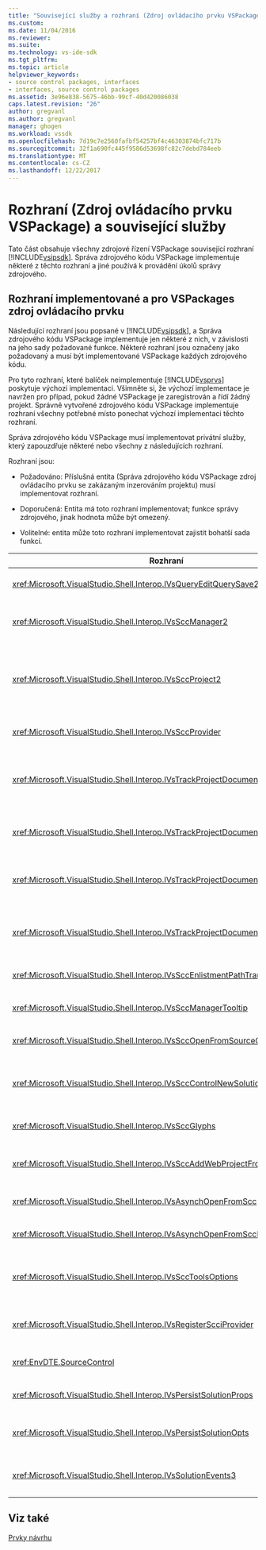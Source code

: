 ```yaml
---
title: "Související služby a rozhraní (Zdroj ovládacího prvku VSPackage) | Microsoft Docs"
ms.custom: 
ms.date: 11/04/2016
ms.reviewer: 
ms.suite: 
ms.technology: vs-ide-sdk
ms.tgt_pltfrm: 
ms.topic: article
helpviewer_keywords:
- source control packages, interfaces
- interfaces, source control packages
ms.assetid: 3e96e838-5675-46bb-99cf-40d420086038
caps.latest.revision: "26"
author: gregvanl
ms.author: gregvanl
manager: ghogen
ms.workload: vssdk
ms.openlocfilehash: 7d19c7e2560fafbf54257bf4c46303874bfc717b
ms.sourcegitcommit: 32f1a690fc445f9586d53698fc82c7debd784eeb
ms.translationtype: MT
ms.contentlocale: cs-CZ
ms.lasthandoff: 12/22/2017
---
```

# <a name="related-services-and-interfaces-source-control-vspackage"></a>Rozhraní (Zdroj ovládacího prvku VSPackage) a související služby
Tato část obsahuje všechny zdrojové řízení VSPackage související rozhraní [!INCLUDE[vsipsdk](../../extensibility/includes/vsipsdk_md.md)]. Správa zdrojového kódu VSPackage implementuje některé z těchto rozhraní a jiné používá k provádění úkolů správy zdrojového.  
  
## <a name="interfaces-implemented-by-and-for-source-control-vspackages"></a>Rozhraní implementované a pro VSPackages zdroj ovládacího prvku  
 Následující rozhraní jsou popsané v [!INCLUDE[vsipsdk](../../extensibility/includes/vsipsdk_md.md)], a Správa zdrojového kódu VSPackage implementuje jen některé z nich, v závislosti na jeho sady požadované funkce. Některé rozhraní jsou označeny jako požadovaný a musí být implementované VSPackage každých zdrojového kódu.  
  
 Pro tyto rozhraní, které balíček neimplementuje [!INCLUDE[vsprvs](../../code-quality/includes/vsprvs_md.md)] poskytuje výchozí implementaci. Všimněte si, že výchozí implementace je navržen pro případ, pokud žádné VSPackage je zaregistrován a řídí žádný projekt. Správně vytvořené zdrojového kódu VSPackage implementuje rozhraní všechny potřebné místo ponechat výchozí implementaci těchto rozhraní.  
  
 Správa zdrojového kódu VSPackage musí implementovat privátní služby, který zapouzdřuje některé nebo všechny z následujících rozhraní.  
  
 Rozhraní jsou:  
  
-   Požadováno: Příslušná entita (Správa zdrojového kódu VSPackage zdroj ovládacího prvku se zakázaným inzerováním projektu) musí implementovat rozhraní.  
  
-   Doporučená: Entita má toto rozhraní implementovat; funkce správy zdrojového, jinak hodnota může být omezený.  
  
-   Volitelné: entita může toto rozhraní implementovat zajistit bohatší sada funkcí.  
  
|Rozhraní|Účel|Implementované|Implementovat?|  
|---------------|-------------|--------------------|----------------|  
|<xref:Microsoft.VisualStudio.Shell.Interop.IVsQueryEditQuerySave2>|Editory volání toto rozhraní před změnou nebo ukládání souboru. Správa zdrojového kódu VSPackage můžete rezervovat soubor nebo odepřít operaci Pokud rezervaci selže.|Správa zdrojového kódu VSPackage|Doporučeno|  
|<xref:Microsoft.VisualStudio.Shell.Interop.IVsSccManager2>|Toto rozhraní poskytuje funkce správy základní zdrojového pro projekty, jako je registrace a zrušení registrace projekty se správa zdrojového kódu a zajištění podpory pro základní zdroj ovládacího prvku glyfů.|Správa zdrojového kódu VSPackage|Požadováno|  
|<xref:Microsoft.VisualStudio.Shell.Interop.IVsSccProject2>|Toto rozhraní se získávají z <xref:Microsoft.VisualStudio.Shell.Interop.IVsHierarchy> pomocí <xref:System.Runtime.InteropServices.Marshal.QueryInterface%2A> funkce, nebo jednoduše přetypování implementace objektu `IVsHierarchy` k `IVsSccProject2`. Používá se pro získávání souborů ve správě zdrojového kódu v projektu nebo k informování projektu aktuální stav zdroje ovládací prvek nebo umístění.|Projekt|Požadováno|  
|<xref:Microsoft.VisualStudio.Shell.Interop.IVsSccProvider>|Modul integrace používá k nastavení aktuální aktivní VSPackage toto rozhraní.|Správa zdrojového kódu VSPackage|Požadováno|  
|<xref:Microsoft.VisualStudio.Shell.Interop.IVsTrackProjectDocuments2>|Toto rozhraní je založená na modelu předplatného. Všechny VSPackage mohou signalizovat, že chce přijímat události dokumentu a poradí s prostředí na události, které se chystáte dojít. Je implementována a zpracovává [!INCLUDE[vsprvs](../../code-quality/includes/vsprvs_md.md)], který pak předá události implementace `IVsTrackProjectDocumentsEvents2` k VSPackage.|Zdroj ovládacího prvku se zakázaným inzerováním|Požadováno|  
|<xref:Microsoft.VisualStudio.Shell.Interop.IVsTrackProjectDocuments3>|Toto rozhraní poskytuje dávkové zpracování, operace synchronizované čtení a zápisu a rozšířené `OnQueryAddFiles` metoda.|Zdroj ovládacího prvku se zakázaným inzerováním|Požadováno|  
|<xref:Microsoft.VisualStudio.Shell.Interop.IVsTrackProjectDocumentsEvents2>|**Průzkumník řešení** a projekty volání toto rozhraní, když jsou přidávány nové soubory k projektům, nebo když soubory a složky, přejmenován nebo odstraněn z projektů. Správa zdrojového kódu VSPackage může rezervovat soubor projektu nebo operaci zrušte.|Správa zdrojového kódu VSPackage|Doporučeno|  
|<xref:Microsoft.VisualStudio.Shell.Interop.IVsTrackProjectDocumentsEvents3>|**Průzkumník řešení** a projekty volání toto rozhraní v reakci na volání do metody IVstrackProjectDocuments3 rozhraní. Správa zdrojového kódu VSPackage můžete sledovat dávkové operace, které jsou synchronizované operace čtení/zápisu a pracovat s více pokročilé `OnQueryAddFiles` metoda.|Správa zdrojového kódu VSPackage|Doporučeno|  
|<xref:Microsoft.VisualStudio.Shell.Interop.IVsSccEnlistmentPathTranslation>|Toto rozhraní poskytuje podporu správy zařazení pro webové projekty.|Správa zdrojového kódu VSPackage|Doporučeno|  
|<xref:Microsoft.VisualStudio.Shell.Interop.IVsSccManagerTooltip>|Toto rozhraní se používá k načtení popisy tlačítek pro řízenou zdrojové soubory v projektech.|Správa zdrojového kódu VSPackage|Nepovinné|  
|<xref:Microsoft.VisualStudio.Shell.Interop.IVsSccOpenFromSourceControl>|Toto rozhraní poskytuje podporu rozšíření oboru názvů.|Správa zdrojového kódu VSPackage|Nepovinné|  
|<xref:Microsoft.VisualStudio.Shell.Interop.IVsSccControlNewSolution>|VSPackage používá toto rozhraní pro integraci rozšíření oboru názvů do **nový**, **otevřete**, nebo **Uložit** dialogová okna. V důsledku toho projekty lze automaticky přidán do správy zdrojového kódu na vytváření, nebo přidat k řízení zdrojů při uložení operace je v platnosti.|Správa zdrojového kódu VSPackage|Nepovinné|  
|<xref:Microsoft.VisualStudio.Shell.Interop.IVsSccGlyphs>|VSPackage používá toto rozhraní se definovat další glyfů zdroj ovládacího prvku glyfů pro uzly ve **Průzkumníku řešení**.|Správa zdrojového kódu VSPackage|Nepovinné|  
|<xref:Microsoft.VisualStudio.Shell.Interop.IVsSccAddWebProjectFromSourceControl>|**Přidat** dialogové okno pro webové projekty používá toto rozhraní. Poskytuje metody pro procházení pro řízení zdrojového umístění a pro otevření webového projektu dříve přidali v úložišti správy zdrojů v tomto umístění.|Správa zdrojového kódu VSPackage|Doporučeno|  
|<xref:Microsoft.VisualStudio.Shell.Interop.IVsAsynchOpenFromScc>|Toto rozhraní poskytuje podporu pro načítání asynchronní (pozadí) projekty od správy zdrojového kódu.|Správa zdrojového kódu VSPackage|Nepovinné|  
|<xref:Microsoft.VisualStudio.Shell.Interop.IVsAsynchOpenFromSccProjectEvents>|Toto rozhraní umožňuje projektů se mají sledovat průběh asynchronní načítání iniciovaná <xref:Microsoft.VisualStudio.Shell.Interop.IVsAsynchOpenFromScc>.|Projekt|Nepovinné|  
|<xref:Microsoft.VisualStudio.Shell.Interop.IVsSccToolsOptions>|Toto rozhraní umožňuje IDE k dotazování VSPackage active zdrojového kódu. Prostředí IDE dotazuje hodnotu nastavení správy zdrojů, které mají význam i v případě, že žádná aktivní zdrojová ovládací prvek neexistuje VSPackage registrována. Toto rozhraní je implementováno a zpracovává [!INCLUDE[vsprvs](../../code-quality/includes/vsprvs_md.md)].|Zdroj ovládacího prvku se zakázaným inzerováním|Požadováno|  
|<xref:Microsoft.VisualStudio.Shell.Interop.IVsRegisterScciProvider>|Toto rozhraní se používá v registraci VSPackage zdrojového kódu.|Zdroj ovládacího prvku se zakázaným inzerováním|Požadováno|  
|<xref:EnvDTE.SourceControl>|Toto rozhraní se používá v automatizace. Jako takový zpřístupní jenom funkce, které může být provedena bez zobrazení uživatelského rozhraní.|Správa zdrojového kódu VSPackage|Nepovinné|  
|<xref:Microsoft.VisualStudio.Shell.Interop.IVsPersistSolutionProps>|Toto rozhraní se používá pro uložení zdroj nastavení ovládacího prvku v souboru řešení (.sln). Nastavení zahrnuje řízení umístění zdroje a příznaky stavu ovládacích prvků zdroje.|Správa zdrojového kódu VSPackage|Doporučeno|  
|<xref:Microsoft.VisualStudio.Shell.Interop.IVsPersistSolutionOpts>|Toto rozhraní se používá pro uložení nastavení správy zdrojů v řešení možnosti (.suo) souboru. To může zahrnovat zdroj specifický pro uživatele určit nastavení pro umístění zařazení aktuálního uživatele.|Správa zdrojového kódu VSPackage|Doporučeno|  
|<xref:Microsoft.VisualStudio.Shell.Interop.IVsSolutionEvents3>|Toto rozhraní se používá k monitorování událostí, abyste mohli provádět operace, jako je kontrola v souborech projektu před zavřením řešení, nebo při otevření projektu získávání nových souborů od správy zdrojového kódu.|Správa zdrojového kódu VSPackage|Doporučeno|  
  
## <a name="see-also"></a>Viz také  
 [Prvky návrhu](../../extensibility/internals/source-control-vspackage-design-elements.md)